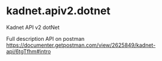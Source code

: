 # kadnet.apiv2.dotnet
Kadnet API v2 dotNet

Full description API on postman
https://documenter.getpostman.com/view/2625849/kadnet-api/6tgTfhm#intro
